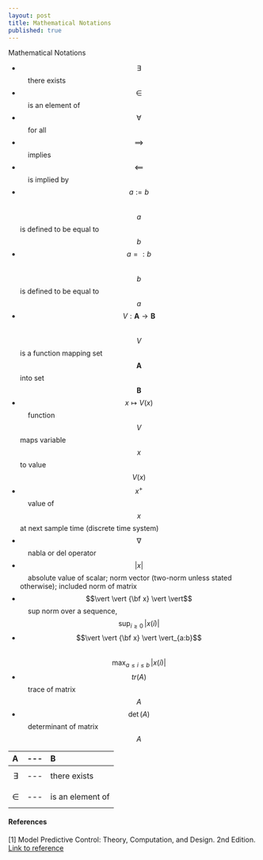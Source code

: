 ```yaml
---
layout: post
title: Mathematical Notations
published: true
---
```


Mathematical Notations

* $$\exists$$  &nbsp; &nbsp;   there exists
* $$\in$$     &nbsp; &nbsp;    is an element of
* $$\forall$$  &nbsp; &nbsp;   for all
* $$\implies$$  &nbsp; &nbsp;  implies
* $$\impliedby$$ &nbsp; &nbsp; is implied by
* $$a := b$$  &nbsp; &nbsp;    $$a$$ is defined to be equal to $$b$$
* $$a =: b$$   &nbsp; &nbsp;   $$b$$ is defined to be equal to $$a$$
* $$V : \mathbf{A} \to \mathbf{B}$$ &nbsp; &nbsp; $$V$$ is a function mapping set $$\mathbf{A}$$ into set $$\mathbf{B}$$
* $$x \mapsto V(x)$$ &nbsp; &nbsp; function $$V$$ maps variable $$x$$ to value $$V(x)$$
* $$x^+$$ &nbsp; &nbsp; value of $$x$$ at next sample time (discrete time system)
* $$\nabla$$ &nbsp; &nbsp; nabla or del operator
* $$\vert x \vert$$ &nbsp; &nbsp; absolute value of scalar; norm vector (two-norm unless stated otherwise); included norm of matrix
* $$\vert \vert {\bf x} \vert \vert$$ &nbsp; &nbsp; sup norm over a sequence, $$\text{sup}_{i \geq 0} \, \vert x(i) \vert$$
* $$\vert \vert {\bf x} \vert \vert_{a:b}$$ &nbsp; &nbsp; $$\text{max}_{a \leq i \leq b} \, \vert x(i) \vert$$
* $$tr(A)$$ &nbsp; &nbsp; trace of matrix $$A$$
* $$\det(A)$$ &nbsp; &nbsp; determinant of matrix $$A$$


| A  |---| B  |
|:---|---|:---|
| $$\exists$$  |---| there exists  |
| $$\in$$  |---| is an element of  |



#### References

[1] Model Predictive Control: Theory, Computation, and Design. 2nd Edition. [Link to reference](https://sites.engineering.ucsb.edu/~jbraw/mpc/)

